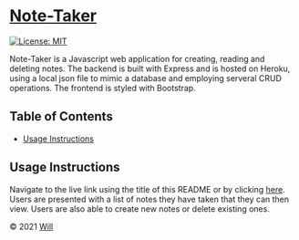 # [Note-Taker](https://notetaking-app-express.herokuapp.com/)
[![License: MIT](https://img.shields.io/badge/License-MIT-yellow.svg)](https://opensource.org/licenses/MIT)

Note-Taker is a Javascript web application for creating, reading and deleting notes. The backend is built with Express and is hosted on Heroku, using a local json file to mimic a database and employing serveral CRUD operations. The frontend is styled with Bootstrap.

## Table of Contents
   
* [Usage Instructions](#usage-instructions)

## Usage Instructions

Navigate to the live link using the title of this README or by clicking [here](https://notetaking-app-express.herokuapp.com/). Users are presented with a list of notes they have taken that they can then view. Users are also able to create new notes or delete existing ones.

&copy; 2021 [Will](https://github.com/WillBerner)
